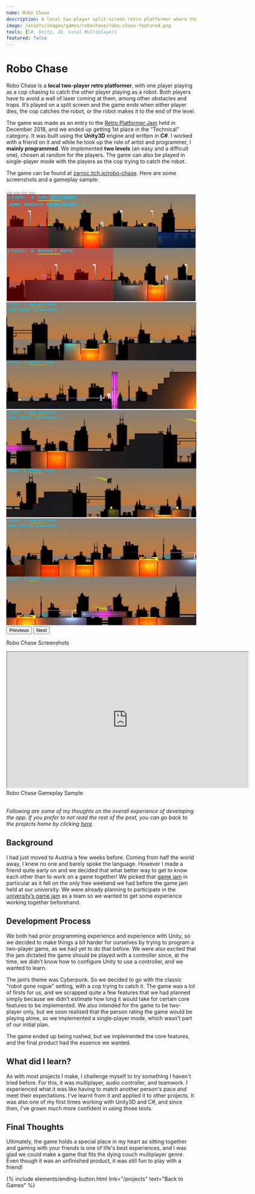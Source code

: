 ```yaml
---
name: Robo Chase
description: A local two-player split-screen retro platformer where the cop player tries to catch the robot player.
image: /assets/images/games/robochase/robo-chase-featured.png
tools: [C#, Unity, 2D, Local Multiplayer]
featured: false
---
```


# Robo Chase


Robo Chase is a **local two-player retro platformer**, with one player playing as a cop chasing to catch the other player playing as a robot. Both players have to avoid a wall of laser coming at them, among other obstacles and traps. It’s played on a split screen and the game ends when either player dies, the cop catches the robot, or the robot makes it to the end of the level.

The game was made as an entry to the [Retro Platformer Jam](https://itch.io/jam/retro-platformer-jam) held in December 2018, and we ended up getting 1st place in the “Technical” category. It was built using the **Unity3D** engine and written in **C#**. I worked with a friend on it and while he took up the role of artist and programmer, I **mainly programmed**. We implemented **two levels** (an easy and a difficult one), chosen at random for the players. The game can also be played in single-player mode with the players as the cop trying to catch the robot.

The game can be found at [zarroc.itch.io/robo-chase](https://zarroc.itch.io/robo-chase). Here are some screenshots and a gameplay sample:


<div id="roboChaseCarousel" class="carousel slide" data-bs-theme="dark">
  <div class="carousel-indicators">
    <button type="button" data-bs-target="#roboChaseCarousel" data-bs-slide-to="0" class="active" aria-current="true" aria-label="Slide 1"></button>
    <button type="button" data-bs-target="#roboChaseCarousel" data-bs-slide-to="1" aria-label="Slide 2"></button>
    <button type="button" data-bs-target="#roboChaseCarousel" data-bs-slide-to="2" aria-label="Slide 3"></button>
    <button type="button" data-bs-target="#roboChaseCarousel" data-bs-slide-to="3" aria-label="Slide 4"></button>
  </div>
  <div class="carousel-inner">
    <div class="carousel-item active">
      <img src="/assets/images/games/robochase/robo-chase-featured.png" class="d-block w-75" alt="...">
    </div>
    <div class="carousel-item">
      <img src="/assets/images/games/robochase/robochase-1.png" class="d-block w-75" alt="...">
    </div>
    <div class="carousel-item">
      <img src="/assets/images/games/robochase/robochase-2.png" class="d-block w-75" alt="...">
    </div>
    <div class="carousel-item">
      <img src="/assets/images/games/robochase/robochase-3.png" class="d-block w-75" alt="...">
    </div>
  </div>
  <button class="carousel-control-prev" type="button" data-bs-target="#roboChaseCarousel" data-bs-slide="prev"  data-bs-theme="dark">
    <span class="carousel-control-prev-icon" aria-hidden="true"></span>
    <span class="visually-hidden">Previous</span>
  </button>
  <button class="carousel-control-next" type="button" data-bs-target="#roboChaseCarousel" data-bs-slide="next"  data-bs-theme="dark">
    <span class="carousel-control-next-icon" aria-hidden="true"></span>
    <span class="visually-hidden">Next</span>
  </button>
</div>
<div class="text-center">
    <p>Robo Chase Screenshots</p>
</div>


<div class="row">
    <div class="col-sm mt-3 ratio ratio-16x9 center-block">
        <iframe class="embed-responsive-item" width="640" height="360" src="https://www.youtube.com/embed/pC7kbHzRbIA?si=E2w1VmgWXESnpd6s" allowfullscreen class="w-80 p-3"></iframe>
    </div>
</div>
<div class="text-center">
    Robo Chase Gameplay Sample
</div>

<br/>

*Following are some of my thoughts on the overall experience of developing the app. If you prefer to not read the rest of the post, you can go back to the projects home by clicking [here](/projects).*


## Background

I had just moved to Austria a few weeks before. Coming from half the world away, I knew no one and barely spoke the language. However I made a friend quite early on and we decided that what better way to get to know each other than to work on a game together! We picked that [game jam](https://itch.io/jam/retro-platformer-jam) in particular as it fell on the only free weekend we had before the game jam held at our university. We were already planning to participate in the [university’s game jam](https://itch.io/jam/2nd-winter-game-jam) as a team so we wanted to get some experience working together beforehand.

## Development Process

We both had prior programming experience and experience with Unity, so we decided to make things a bit harder for ourselves by trying to program a two-player game, as we had yet to do that before. We were also excited that the jam dictated the game should be played with a controller since, at the time, we didn’t know how to configure Unity to use a controller, and we wanted to learn.

The jam’s theme was Cyberpunk. So we decided to go with the classic “robot gone rogue” setting, with a cop trying to catch it. The game was a lot of firsts for us, and we scrapped quite a few features that we had planned simply because we didn’t estimate how long it would take for certain core features to be implemented. We also intended for the game to be two-player only, but we soon realised that the person rating the game would be playing alone, so we implemented a single-player mode, which wasn’t part of our initial plan.

The game ended up being rushed, but we implemented the core features, and the final product had the essence we wanted.

## What did I learn?

As with most projects I make, I challenge myself to try something I haven't tried before. For this, it was multiplayer, audio controller, and teamwork. I experienced what it was like having to match another person's pace and meet their expectations. I've learnt from it and applied it to other projects. It was also one of my first times working with Unity3D and C#, and since then, I've grown much more confident in using those tools.

## Final Thoughts

Ultimately, the game holds a special place in my heart as sitting together and gaming with your friends is one of life's best experiences, and I was glad we could make a game that fits the dying couch multiplayer genre. Even though it was an unfinished product, it was still fun to play with a friend!

<p class="text-center">
{% include elements/ending-button.html link="/projects" text="Back to Games" %}
</p>